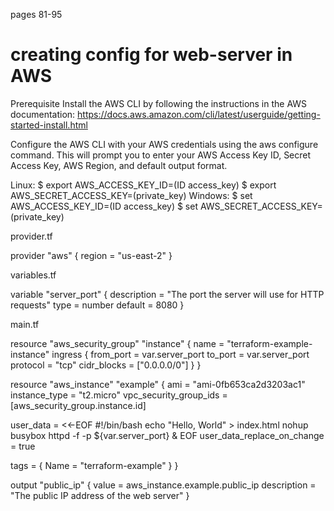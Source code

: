 pages 81-95

# creating config for web-server in AWS
Prerequisite
Install the AWS CLI by following the instructions in the AWS documentation:
https://docs.aws.amazon.com/cli/latest/userguide/getting-started-install.html

Configure the AWS CLI with your AWS credentials using the aws configure command. This will prompt you to enter your AWS Access Key ID, Secret Access Key, AWS Region, and default output format.

Linux:
$ export AWS_ACCESS_KEY_ID=(ID access_key)
$ export AWS_SECRET_ACCESS_KEY=(private_key)
Windows:
$ set AWS_ACCESS_KEY_ID=(ID access_key)
$ set AWS_SECRET_ACCESS_KEY=(private_key)


provider.tf

provider "aws" {
  region = "us-east-2"
}

variables.tf

variable "server_port" {
  description = "The port the server will use for HTTP requests"
  type = number
  default = 8080
}

main.tf

resource "aws_security_group" "instance" {
  name = "terraform-example-instance"
  ingress {
    from_port = var.server_port
    to_port = var.server_port
    protocol = "tcp"
    cidr_blocks = ["0.0.0.0/0"]
  }
}

resource "aws_instance" "example" {
  ami                    = "ami-0fb653ca2d3203ac1"
  instance_type          = "t2.micro"
  vpc_security_group_ids = [aws_security_group.instance.id]

  user_data = <<-EOF
       #!/bin/bash
       echo "Hello, World" > index.html
       nohup busybox httpd -f -p ${var.server_port} &
       EOF
  user_data_replace_on_change = true
  
  tags = {
    Name = "terraform-example"
  }
}

output "public_ip" {
  value = aws_instance.example.public_ip
  description = "The public IP address of the web server"
}